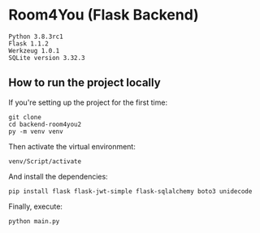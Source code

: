 # Room4You (Flask Backend)

```
Python 3.8.3rc1
Flask 1.1.2
Werkzeug 1.0.1
SQLite version 3.32.3
```

## How to run the project locally

If you're setting up the project for the first time:

```
git clone 
cd backend-room4you2
py -m venv venv
```
	
Then activate the virtual environment:
		
```
venv/Script/activate		
```

And install the dependencies:

```
pip install flask flask-jwt-simple flask-sqlalchemy boto3 unidecode
```		

Finally, execute:

```		
python main.py
```
